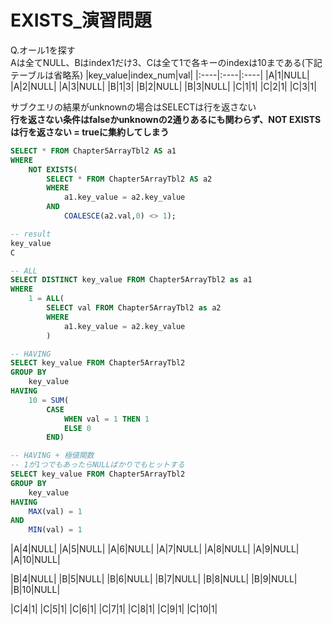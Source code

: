 # EXISTS_演習問題
Q.オール1を探す  
Aは全てNULL、Bはindex1だけ3、Cは全て1で各キーのindexは10まである(下記テーブルは省略系)
|key_value|index_num|val|
|:----|:----|:----|
|A|1|NULL|
|A|2|NULL|
|A|3|NULL|
|B|1|3|
|B|2|NULL|
|B|3|NULL|
|C|1|1|
|C|2|1|
|C|3|1|

サブクエリの結果がunknownの場合はSELECTは行を返さない  
**行を返さない条件はfalseかunknownの2通りあるにも関わらず、NOT EXISTSは行を返さない = trueに集約してしまう**
``` sql
SELECT * FROM Chapter5ArrayTbl2 AS a1
WHERE
	NOT EXISTS(
		SELECT * FROM Chapter5ArrayTbl2 AS a2
		WHERE
			a1.key_value = a2.key_value
		AND
			COALESCE(a2.val,0) <> 1);

-- result
key_value
C

-- ALL
SELECT DISTINCT key_value FROM Chapter5ArrayTbl2 as a1
WHERE
	1 = ALL(
		SELECT val FROM Chapter5ArrayTbl2 as a2
		WHERE
			a1.key_value = a2.key_value
		)

-- HAVING
SELECT key_value FROM Chapter5ArrayTbl2
GROUP BY
	key_value
HAVING
	10 = SUM(
		CASE
			WHEN val = 1 THEN 1
			ELSE 0
		END)

-- HAVING + 極値関数
-- 1が1つでもあったらNULLばかりでもヒットする
SELECT key_value FROM Chapter5ArrayTbl2
GROUP BY
	key_value
HAVING
	MAX(val) = 1
AND
	MIN(val) = 1
```




|A|4|NULL|
|A|5|NULL|
|A|6|NULL|
|A|7|NULL|
|A|8|NULL|
|A|9|NULL|
|A|10|NULL|

|B|4|NULL|
|B|5|NULL|
|B|6|NULL|
|B|7|NULL|
|B|8|NULL|
|B|9|NULL|
|B|10|NULL|

|C|4|1|
|C|5|1|
|C|6|1|
|C|7|1|
|C|8|1|
|C|9|1|
|C|10|1|
